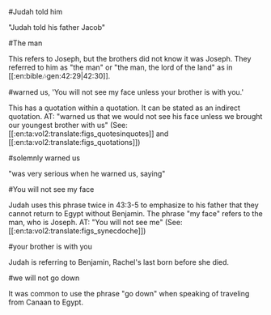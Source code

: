 #Judah told him

"Judah told his father Jacob"

#The man

This refers to Joseph, but the brothers did not know it was Joseph. They referred to him as "the man" or "the man, the lord of the land" as in [[:en:bible:notes:gen:42:29|42:30]].

#warned us, 'You will not see my face unless your brother is with you.'

This has a quotation within a quotation. It can be stated as an indirect quotation. AT: "warned us that we would not see his face unless we brought our youngest brother with us" (See: [[:en:ta:vol2:translate:figs_quotesinquotes]] and [[:en:ta:vol2:translate:figs_quotations]])

#solemnly warned us

"was very serious when he warned us, saying"

#You will not see my face

Judah uses this phrase twice in 43:3-5 to emphasize to his father that they cannot return to Egypt without Benjamin. The phrase "my face" refers to the man, who is Joseph. AT: "You will not see me" (See: [[:en:ta:vol2:translate:figs_synecdoche]])

#your brother is with you

Judah is referring to Benjamin, Rachel's last born before she died.

#we will not go down

It was common to use the phrase "go down" when speaking of traveling from Canaan to Egypt.